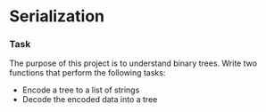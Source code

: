 # Serialization

### Task
The purpose of this project is to understand binary trees. Write two functions that perform the following tasks:
<ul>
  <li>Encode a tree to a list of strings</li>
  <li>Decode the encoded data into a tree</li>
</ul>
